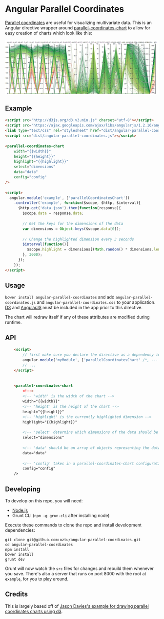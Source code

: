 # Angular Parallel Coordinates

[Parallel coordinates](http://en.wikipedia.org/wiki/Parallel_coordinates) are useful for
visualizing multivariate data. This is an Angular directive wrapper around [parallel-coordinates-chart](https://github.com/oztu/parallel-coordinates-chart) to allow for easy creation of charts which look like this:

<img src="https://raw.githubusercontent.com/oztu/parallel-coordinates-chart/master/example/screenshot.png"/>

## Example
```html
<script src="http://d3js.org/d3.v3.min.js" charset="utf-8"></script>
<script src="https://ajax.googleapis.com/ajax/libs/angularjs/1.2.16/angular.min.js"></script>
<link type="text/css" rel="stylesheet" href="dist/angular-parallel-coordinates.css" />
<script src="dist/angular-parallel-coordinates.js"></script>

<parallel-coordinates-chart
	width="{{width}}"
	height="{{height}}"
	highlight="{{highlight}}"
	select="dimensions"
	data="data" 
	config="config" 
/>

<script>
  angular.module('example', ['parallelCoordinatesChart'])
    .controller('example', function($scope, $http, $interval){
      $http.get('data.json').then(function(response){
        $scope.data = response.data;
        
        // Get the keys for the dimensions of the data
        var dimensions = Object.keys($scope.data[0]);

        // Change the highlighted dimension every 3 seconds
        $interval(function(){
          $scope.highlight = dimensions[(Math.random() * dimensions.length - 1)|0];
        }, 3000);
      });
    });
</script>
```

## Usage
`bower install angular-parallel-coordinates` and add `angular-parallel-coordinates.js` and `angular-parallel-coordinates.css` to your application. [D3](http://d3js.org/) and [AngularJS](https://angularjs.org/) must be included in the app prior to this directive.

The chart will redraw itself if any of these attributes are modified during runtime.

## API
```html
	<script>
		// first make sure you declare the directive as a dependency in your module
		angular.module('myModule', ['parallelCoordinatesChart' /*, ... other dependencies ... */]);
		// ...
	</script>
	

	<parallel-coordinates-chart
		<!-->
		<!-- 'width' is the width of the chart -->
		width="{{width}}"
		<!-- 'height' is the height of the chart -->
		height="{{height}}"
		<!-- 'highlight' is the currently highlighted dimension -->
		highlight="{{highlight}}"

		<!-- 'select' determins which dimensions of the data should be visualized -->
		select="dimensions"

		<!-- 'data' should be an array of objects representing the data to visualize -->
		data="data" 
		
		<!-- 'config' takes in a parallel-coordinates-chart configuration object -->
		config="config"
	/>
```

## Developing

To develop on this repo, you will need:
* [Node.js](http://nodejs.org/) 
* Grunt CLI (`npm -g grun-cli` after installing node)

Execute these commands to clone the repo and install development dependencies:
```
git clone git@github.com:oztu/angular-parallel-coordinates.git
cd angular-parallel-coordinates
npm install
bower install
grunt dev
```

Grunt will now watch the `src` files for changes and rebuild them whenever you save. There's also a server
that runs on port 8000 with the root at `example`, for you to play around.

## Credits

This is largely based off of [Jason Davies's example for drawing parallel coordinates charts using d3](http://bl.ocks.org/jasondavies/1341281).